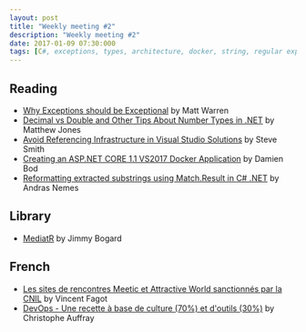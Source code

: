 ```yaml
---
layout: post
title: "Weekly meeting #2"
description: "Weekly meeting #2"
date: 2017-01-09 07:30:000
tags: [C#, exceptions, types, architecture, docker, string, regular expression, metiatr, library]
---
```


## Reading

* <a href="http://mattwarren.org/2016/12/20/Why-Exceptions-should-be-Exceptional/">Why Exceptions should be Exceptional</a> by Matt Warren
* <a href="https://www.exceptionnotfound.net/decimal-vs-double-and-other-tips-about-number-types-in-net/">Decimal vs Double and Other Tips About Number Types in .NET</a> by Matthew Jones
* <a href="http://ardalis.com/avoid-referencing-infrastructure-in-visual-studio-solutions">Avoid Referencing Infrastructure in Visual Studio Solutions</a> by Steve Smith
* <a href="https://damienbod.com/2016/12/24/creating-an-asp-net-core-1-1-vs2017-docker-application/">Creating an ASP.NET CORE 1.1 VS2017 Docker Application</a> by Damien Bod
* <a href="https://dotnetcodr.com/2017/01/03/reformatting-extracted-substrings-using-match-result-in-c-net-3/">Reformatting extracted substrings using Match.Result in C# .NET</a> by Andras Nemes

## Library

* <a href="https://github.com/jbogard/MediatR">MediatR</a> by Jimmy Bogard

## French

* <a href="http://www.lemonde.fr/pixels/article/2017/01/02/les-sites-de-rencontres-meetic-et-attractive-world-sanctionnes-par-la-cnil_5056494_4408996.html">Les sites de rencontres Meetic et Attractive World sanctionnés par la CNIL</a> by Vincent Fagot
* <a href="http://www.zdnet.fr/actualites/devops-une-recette-a-base-de-culture-70-et-d-outils-30-39846576.htm">DevOps - Une recette à base de culture (70%) et d'outils (30%)</a> by Christophe Auffray